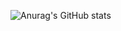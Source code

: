 ![Anurag's GitHub stats](https://github-readme-stats.vercel.app/api?username=ecitlm&show_icons=true&theme=radical)
